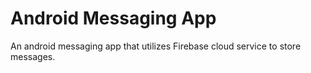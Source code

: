 # Android Messaging App

An android messaging app that utilizes Firebase cloud service to store messages.

